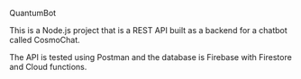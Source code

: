 QuantumBot

This is a Node.js project that is a REST API built as a backend for a chatbot called CosmoChat.

The API is tested using Postman and the database is Firebase with Firestore and Cloud functions.
